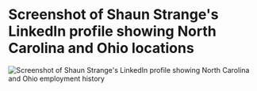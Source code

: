 # Screenshot of Shaun Strange's LinkedIn profile showing North Carolina and Ohio locations


![Screenshot of Shaun Strange's LinkedIn profile showing North Carolina and Ohio employment history](screen_cap/Screenshot%202025-07-19%20at%201.06.41 PM.png)

